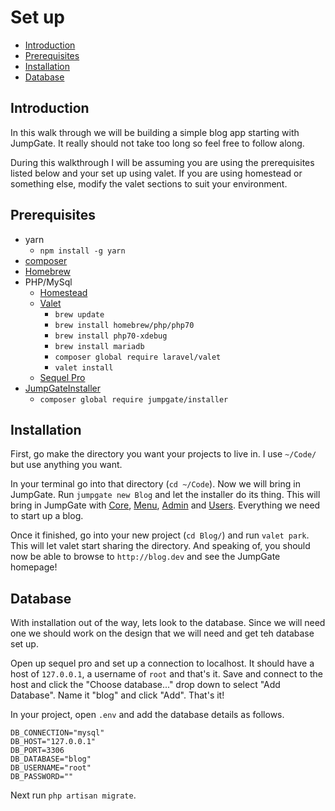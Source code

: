 # Set up

- [Introduction](#introduction)
- [Prerequisites](#prerequisites)
- [Installation](#installation)
- [Database](#database)

<a name="introduction"></a>
## Introduction
In this walk through we will be building a simple blog app starting with JumpGate.  It really should not take too long so 
feel free to follow along.

During this walkthrough I will be assuming you are using the prerequisites listed below and your set up using valet.  If you 
 are using homestead or something else, modify the valet sections to suit your environment.

<a name="prerequisites"></a>
## Prerequisites
- yarn
    - `npm install -g yarn`
- [composer](https://getcomposer.org/download/)
- [Homebrew](http://brew.sh/)
- PHP/MySql
    - [Homestead](https://laravel.com/docs/5.3/homestead)
    - [Valet](https://laravel.com/docs/5.3/valet)
        - `brew update`
        - `brew install homebrew/php/php70`
        - `brew install php70-xdebug`
        - `brew install mariadb`
        - `composer global require laravel/valet`
        - `valet install`
    - [Sequel Pro](https://www.sequelpro.com/)
- [JumpGateInstaller](https://github.com/NukaSRB/Installer)
    - `composer global require jumpgate/installer`

<a name="installation"></a>
## Installation

First, go make the directory you want your projects to live in.  I use `~/Code/` but use anything you want.

In your terminal go into that directory (`cd ~/Code`).  Now we will bring in JumpGate.  Run `jumpgate new Blog` and let the installer do its 
thing.  This will bring in JumpGate with [Core](https://github.com/NukaSRB/Core), [Menu](https://github.com/NukaSRB/Menu), 
[Admin](https://github.com/NukaSRB/Admin) and [Users](https://github.com/NukaSRB/Users).  Everything we need to start up a blog.

Once it finished, go into your new project (`cd Blog/`) and run `valet park`.  This will let valet start sharing the 
directory.  And speaking of, you should now be able to browse to `http://blog.dev` and see the JumpGate homepage!
 
<a name="database"></a>
## Database

With installation out of the way, lets look to the database.  Since we will need one we should work on the design that we 
will need and get teh database set up.

Open up sequel pro and set up a connection to localhost.  It should have a host of `127.0.0.1`, a username of `root` and 
that's it.  Save and connect to the host and click the "Choose database..." drop down to select "Add Database".  Name it 
"blog" and click "Add".  That's it!

In your project, open `.env` and add the database details as follows.

```
DB_CONNECTION="mysql"
DB_HOST="127.0.0.1"
DB_PORT=3306
DB_DATABASE="blog"
DB_USERNAME="root"
DB_PASSWORD=""
```

Next run `php artisan migrate`.
